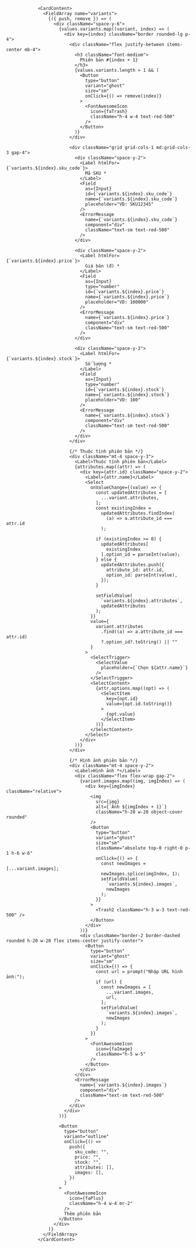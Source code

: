                 <CardContent>
                  <FieldArray name="variants">
                    {({ push, remove }) => (
                      <div className="space-y-6">
                        {values.variants.map((variant, index) => (
                          <div key={index} className="border rounded-lg p-4">
                            <div className="flex justify-between items-center mb-4">
                              <h3 className="font-medium">
                                Phiên bản #{index + 1}
                              </h3>
                              {values.variants.length > 1 && (
                                <Button
                                  type="button"
                                  variant="ghost"
                                  size="sm"
                                  onClick={() => remove(index)}
                                >
                                  <FontAwesomeIcon
                                    icon={faTrash}
                                    className="h-4 w-4 text-red-500"
                                  />
                                </Button>
                              )}
                            </div>

                            <div className="grid grid-cols-1 md:grid-cols-3 gap-4">
                              <div className="space-y-2">
                                <Label htmlFor={`variants.${index}.sku_code`}>
                                  Mã SKU *
                                </Label>
                                <Field
                                  as={Input}
                                  id={`variants.${index}.sku_code`}
                                  name={`variants.${index}.sku_code`}
                                  placeholder="VD: SKU12345"
                                />
                                <ErrorMessage
                                  name={`variants.${index}.sku_code`}
                                  component="div"
                                  className="text-sm text-red-500"
                                />
                              </div>

                              <div className="space-y-2">
                                <Label htmlFor={`variants.${index}.price`}>
                                  Giá bán (đ) *
                                </Label>
                                <Field
                                  as={Input}
                                  type="number"
                                  id={`variants.${index}.price`}
                                  name={`variants.${index}.price`}
                                  placeholder="VD: 100000"
                                />
                                <ErrorMessage
                                  name={`variants.${index}.price`}
                                  component="div"
                                  className="text-sm text-red-500"
                                />
                              </div>

                              <div className="space-y-2">
                                <Label htmlFor={`variants.${index}.stock`}>
                                  Số lượng *
                                </Label>
                                <Field
                                  as={Input}
                                  type="number"
                                  id={`variants.${index}.stock`}
                                  name={`variants.${index}.stock`}
                                  placeholder="VD: 100"
                                />
                                <ErrorMessage
                                  name={`variants.${index}.stock`}
                                  component="div"
                                  className="text-sm text-red-500"
                                />
                              </div>
                            </div>

                            {/* Thuộc tính phiên bản */}
                            <div className="mt-4 space-y-3">
                              <Label>Thuộc tính phiên bản</Label>
                              {attributes.map((attr) => (
                                <div key={attr.id} className="space-y-2">
                                  <Label>{attr.name}</Label>
                                  <Select
                                    onValueChange={(value) => {
                                      const updatedAttributes = [
                                        ...variant.attributes,
                                      ];
                                      const existingIndex =
                                        updatedAttributes.findIndex(
                                          (a) => a.attribute_id === attr.id
                                        );

                                      if (existingIndex >= 0) {
                                        updatedAttributes[
                                          existingIndex
                                        ].option_id = parseInt(value);
                                      } else {
                                        updatedAttributes.push({
                                          attribute_id: attr.id,
                                          option_id: parseInt(value),
                                        });
                                      }

                                      setFieldValue(
                                        `variants.${index}.attributes`,
                                        updatedAttributes
                                      );
                                    }}
                                    value={
                                      variant.attributes
                                        .find((a) => a.attribute_id === attr.id)
                                        ?.option_id?.toString() || ""
                                    }
                                  >
                                    <SelectTrigger>
                                      <SelectValue
                                        placeholder={`Chọn ${attr.name}`}
                                      />
                                    </SelectTrigger>
                                    <SelectContent>
                                      {attr.options.map((opt) => (
                                        <SelectItem
                                          key={opt.id}
                                          value={opt.id.toString()}
                                        >
                                          {opt.value}
                                        </SelectItem>
                                      ))}
                                    </SelectContent>
                                  </Select>
                                </div>
                              ))}
                            </div>

                            {/* Hình ảnh phiên bản */}
                            <div className="mt-4 space-y-2">
                              <Label>Hình ảnh *</Label>
                              <div className="flex flex-wrap gap-2">
                                {variant.images.map((img, imgIndex) => (
                                  <div key={imgIndex} className="relative">
                                    <img
                                      src={img}
                                      alt={`Ảnh ${imgIndex + 1}`}
                                      className="h-20 w-20 object-cover rounded"
                                    />
                                    <Button
                                      type="button"
                                      variant="ghost"
                                      size="sm"
                                      className="absolute top-0 right-0 p-1 h-6 w-6"
                                      onClick={() => {
                                        const newImages = [...variant.images];
                                        newImages.splice(imgIndex, 1);
                                        setFieldValue(
                                          `variants.${index}.images`,
                                          newImages
                                        );
                                      }}
                                    >
                                      <Trash2 className="h-3 w-3 text-red-500" />
                                    </Button>
                                  </div>
                                ))}
                                <div className="border-2 border-dashed rounded h-20 w-20 flex items-center justify-center">
                                  <Button
                                    type="button"
                                    variant="ghost"
                                    size="sm"
                                    onClick={() => {
                                      const url = prompt("Nhập URL hình ảnh:");
                                      if (url) {
                                        const newImages = [
                                          ...variant.images,
                                          url,
                                        ];
                                        setFieldValue(
                                          `variants.${index}.images`,
                                          newImages
                                        );
                                      }
                                    }}
                                  >
                                    <FontAwesomeIcon
                                      icon={faImage}
                                      className="h-5 w-5"
                                    />
                                  </Button>
                                </div>
                              </div>
                              <ErrorMessage
                                name={`variants.${index}.images`}
                                component="div"
                                className="text-sm text-red-500"
                              />
                            </div>
                          </div>
                        ))}

                        <Button
                          type="button"
                          variant="outline"
                          onClick={() =>
                            push({
                              sku_code: "",
                              price: "",
                              stock: "",
                              attributes: [],
                              images: [],
                            })
                          }
                        >
                          <FontAwesomeIcon
                            icon={faPlus}
                            className="h-4 w-4 mr-2"
                          />
                          Thêm phiên bản
                        </Button>
                      </div>
                    )}
                  </FieldArray>
                </CardContent>
